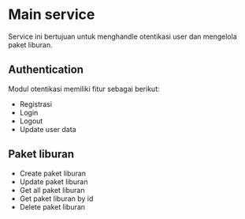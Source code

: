 # Main service
Service ini bertujuan untuk menghandle otentikasi user dan mengelola paket liburan.

## Authentication
Modul otentikasi memiliki fitur sebagai berikut:
- Registrasi
- Login
- Logout
- Update user data

## Paket liburan
- Create paket liburan
- Update paket liburan
- Get all paket liburan
- Get paket liburan by id
- Delete paket liburan
